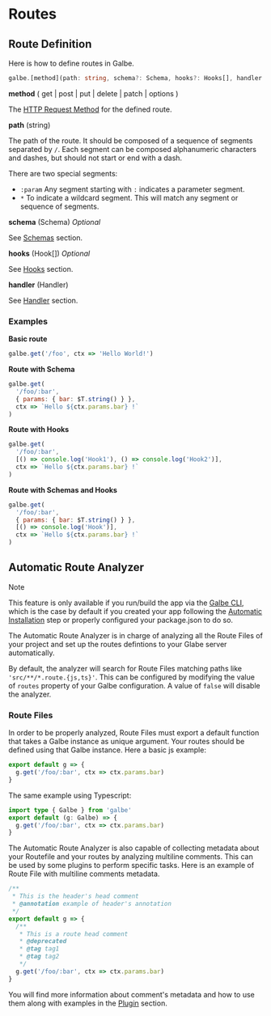 # Routes

## Route Definition

Here is how to define routes in Galbe.

```ts
galbe.[method](path: string, schema?: Schema, hooks?: Hooks[], handler: Handler)
```

**method** ( get | post | put | delete | patch | options )

The [HTTP Request Method](https://developer.mozilla.org/en-US/docs/Web/HTTP/Methods) for the defined route.

**path** (string)

The path of the route. It should be composed of a sequence of segments separated by `/`. Each segment can be composed alphanumeric characters and dashes, but should not start or end with a dash.

There are two special segments:

- `:param` Any segment starting with `:` indicates a parameter segment.
- `*` To indicate a wildcard segment. This will match any segment or sequence of segments.

**schema** (Schema) _Optional_

See [Schemas](schemas.md) section.

**hooks** (Hook[]) _Optional_

See [Hooks](hooks.md) section.

**handler** (Handler)

See [Handler](handler.md) section.

### Examples

**Basic route**

```js
galbe.get('/foo', ctx => 'Hello World!')
```

**Route with Schema**

<!-- prettier-ignore -->
```js
galbe.get(
  '/foo/:bar',
  { params: { bar: $T.string() } },
  ctx => `Hello ${ctx.params.bar} !`
)
```

**Route with Hooks**

<!-- prettier-ignore -->
```js
galbe.get(
  '/foo/:bar',
  [() => console.log('Hook1'), () => console.log('Hook2')],
  ctx => `Hello ${ctx.params.bar} !`
)
```

**Route with Schemas and Hooks**

<!-- prettier-ignore -->
```js
galbe.get(
  '/foo/:bar',
  { params: { bar: $T.string() } },
  [() => console.log('Hook')],
  ctx => `Hello ${ctx.params.bar} !`
)
```

## Automatic Route Analyzer

> [!NOTE]
> This feature is only available if you run/build the app via the [Galbe CLI](getting-started.md#galbe-cli), which is the case by default if you created your app following the [Automatic Installation](getting-started.md#automatic-installation) step or properly configured your package.json to do so.

The Automatic Route Analyzer is in charge of analyzing all the Route Files of your project and set up the routes defintions to your Glabe server automatically.

By default, the analyzer will search for Route Files matching paths like `'src/**/*.route.{js,ts}'`. This can be configured by modifying the value of `routes` property of your Galbe configuration. A value of `false` will disable the analyzer.

### Route Files

In order to be properly analyzed, Route Files must export a default function that takes a Galbe instance as unique argument. Your routes should be defined using that Galbe instance. Here a basic js example:

```ts
export default g => {
  g.get('/foo/:bar', ctx => ctx.params.bar)
}
```

The same example using Typescript:

```ts
import type { Galbe } from 'galbe'
export default (g: Galbe) => {
  g.get('/foo/:bar', ctx => ctx.params.bar)
}
```

The Automatic Route Analyzer is also capable of collecting metadata about your Routefile and your routes by analyzing multiline comments. This can be used by some plugins to perform specific tasks. Here is an example of Route File with multiline comments metadata.

```js
/**
 * This is the header's head comment
 * @annotation example of header's annotation
 */
export default g => {
  /**
   * This is a route head comment
   * @deprecated
   * @tag tag1
   * @tag tag2
   */
  g.get('/foo/:bar', ctx => ctx.params.bar)
}
```

You will find more information about comment's metadata and how to use them along with examples in the [Plugin](plugins.md) section.
